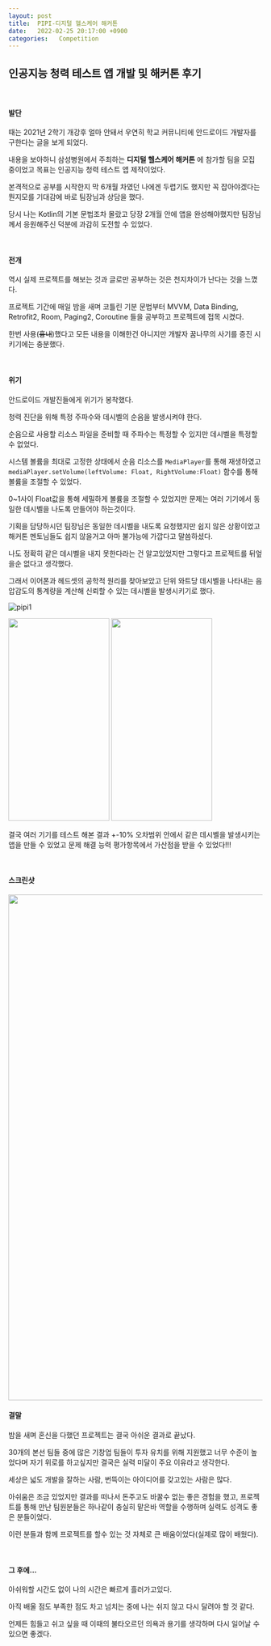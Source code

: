 ```yaml
---
layout: post
title:  PIPI-디지털 헬스케어 해커톤
date:   2022-02-25 20:17:00 +0900
categories:   Competition
---
```


## 인공지능 청력 테스트 앱 개발 및 해커톤 후기

<BR>

#### 발단


때는 2021년 2학기 개강후 얼마 안돼서 우연히 학교 커뮤니티에 안드로이드 개발자를 구한다는 글을 보게 되었다.

내용을 보아하니 삼성병원에서 주최하는 __디지털 헬스케어 해커톤__ 에 참가할 팀을 모집 중이었고 목표는 인공지능 청력 테스트 앱 제작이었다.

본격적으로 공부를 시작한지 막 6개월 차였던 나에겐 두렵기도 했지만 꼭 잡아야겠다는 뭔지모를 기대감에 바로 팀장님과 상담을 했다.

당시 나는 Kotlin의 기본 문법조차 몰랐고 당장 2개월 안에 앱을 완성해야했지만 팀장님께서 응원해주신 덕분에 과감히 도전할 수 있었다.

<br>

#### 전개



역시 실제 프로젝트를 해보는 것과 글로만 공부하는 것은 천지차이가 난다는 것을 느꼈다.

프로젝트 기간에 매일 밤을 새며 코틀린 기분 문법부터 MVVM, Data Binding, Retrofit2, Room, Paging2, Coroutine 들을 공부하고 프로젝트에 접목 시켰다.

한번 사용(~~흉내~~)했다고 모든 내용을 이해한건 아니지만 개발자 꿈나무의 사기를 증진 시키기에는 충분했다.

<br>

#### 위기

안드로이드 개발진들에게 위기가 봉착했다.

청력 진단을 위해 특정 주파수와 데시벨의 순음을 발생시켜야 한다.

순음으로 사용할 리소스 파일을 준비할 때 주파수는 특정할 수 있지만 데시벨을 특정할 수 없었다.

시스템 볼륨을 최대로 고정한 상태에서 순음 리소스를 ```MediaPlayer```를 통해 재생하였고 
```mediaPlayer.setVolume(leftVolume: Float, RightVolume:Float)``` 함수를 통해 볼륨을 조절할 수 있었다.

0~1사이 Float값을 통해 세밀하게 볼륨을 조절할 수 있었지만 문제는 여러 기기에서 동일한 데시벨을 나도록 만들어야 하는것이다.

기획을 담당하시던 팀장님은 동일한 데시벨을 내도록 요청했지만 쉽지 않은 상황이었고 해커톤 멘토님들도 쉽지 않을거고 아마 불가능에 가깝다고 말씀하셨다.

나도 정확히 같은 데시벨을 내지 못한다라는 건 알고있었지만 그렇다고 프로젝트를 뒤엎을순 없다고 생각했다.

그래서 이어폰과 헤드셋의 공학적 원리를 찾아보았고 단위 와트당 데시벨을 나타내는 음압감도의 통계량을 계산해 신뢰할 수 있는 데시벨을 발생시키기로 했다.


![pipi1](/public/img/PIPI1.png)

<img src="https://github.com/yonghanJu/yonghanJu.github.io/blob/master/public/img/PIPI2.png?raw=true"  width="200" height="400"/>
<img src="https://github.com/yonghanJu/yonghanJu.github.io/blob/master/public/img/PIPI3.png?raw=true"  width="200" height="400"/>
<br>

결국 여러 기기를 테스트 해본 결과 +-10% 오차범위 안에서 같은 데시벨을 발생시키는 앱을 만들 수 있었고 문제 해결 능력 평가항목에서 가산점을 받을 수 있었다!!!

<br>

#### 스크린샷

<img src="https://github.com/yonghanJu/yonghanJu.github.io/blob/master/public/img/PIPI.png?raw=true"  width="600" height="1000"/>


<br>

#### 결말

밤을 새며 혼신을 다했던 프로젝트는 결국 아쉬운 결과로 끝났다.

30개의 본선 팀들 중에 많은 기창업 팀들이 투자 유치를 위해 지원했고 너무 수준이 높었다며 자기 위로를 하고싶지만 결국은 실력 미달이 주요 이유라고 생각한다.

세상은 넓도 개발을 잘하는 사람, 번뜩이는 아이디어를 갖고있는 사람은 많다. 

아쉬움은 조금 있었지만 결과를 떠나서 돈주고도 바꿀수 없는 좋은 경험을 했고, 프로젝트를 통해 만난 팀원분들은 하나같이 충실히 맡은바 역할을 수행하며 실력도 성격도 좋은 분들이었다.

이런 분들과 함께 프로젝트를 할수 있는 것 자체로 큰 배움이었다(실제로 많이 배웠다).

<br>

#### 그 후에...

아쉬워할 시간도 없이 나의 시간은 빠르게 흘러가고있다.

아직 배울 점도 부족한 점도 차고 넘치는 중에 나는 쉬지 않고 다시 달려야 할 것 같다.

언제든 힘들고 쉬고 싶을 때 이때의 불타오르던 의욕과 용기를 생각하며 다시 일어날 수 있으면 좋겠다.